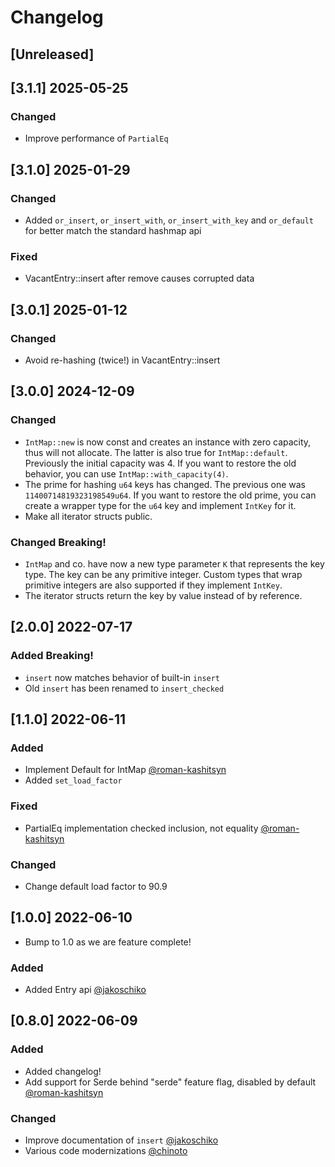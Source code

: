 # Changelog

## [Unreleased]

## [3.1.1] 2025-05-25
### Changed
- Improve performance of `PartialEq`

## [3.1.0] 2025-01-29
### Changed
- Added `or_insert`, `or_insert_with`, `or_insert_with_key` and `or_default` for better match the standard hashmap api

### Fixed
- VacantEntry::insert after remove causes corrupted data

## [3.0.1] 2025-01-12
### Changed
- Avoid re-hashing (twice!) in VacantEntry::insert

## [3.0.0] 2024-12-09
### Changed
- `IntMap::new` is now const and creates an instance with zero capacity, thus will not allocate. The latter is also true for `IntMap::default`. Previously the initial capacity was 4. If you want to restore the old behavior, you can use `IntMap::with_capacity(4)`.
- The prime for hashing `u64` keys has changed. The previous one was `11400714819323198549u64`. If you want to restore the old prime, you can create a wrapper type for the `u64` key and implement `IntKey` for it.
- Make all iterator structs public.

### Changed Breaking!
- `IntMap` and co. have now a new type parameter `K` that represents the key type. The key can be any primitive integer. Custom types that wrap primitive integers are also supported if they implement `IntKey`.
- The iterator structs return the key by value instead of by reference.

## [2.0.0] 2022-07-17

### Added Breaking!
- `insert` now matches behavior of built-in `insert`
- Old `insert` has been renamed to `insert_checked`

## [1.1.0] 2022-06-11

### Added 
- Implement Default for IntMap [@roman-kashitsyn](https://github.com/roman-kashitsyn) 
- Added `set_load_factor`

### Fixed
- PartialEq implementation checked inclusion, not equality [@roman-kashitsyn](https://github.com/roman-kashitsyn) 

### Changed
- Change default load factor to 90.9

## [1.0.0] 2022-06-10
- Bump to 1.0 as we are feature complete!

### Added 
- Added Entry api [@jakoschiko](https://github.com/jakoschiko) 


## [0.8.0] 2022-06-09

### Added 
- Added changelog!
- Add support for Serde behind "serde" feature flag, disabled by default [@roman-kashitsyn](https://github.com/roman-kashitsyn) 

### Changed
- Improve documentation of `insert` [@jakoschiko](https://github.com/jakoschiko)
- Various code modernizations [@chinoto](https://github.com/chinoto)

